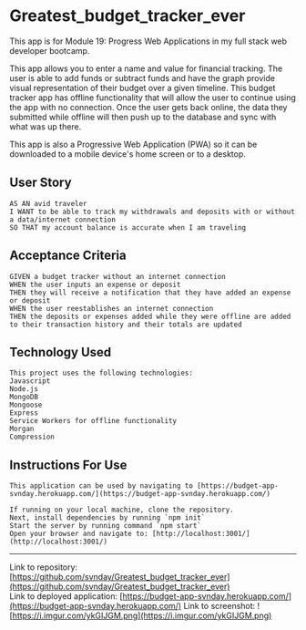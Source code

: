 # Greatest_budget_tracker_ever
This app is for Module 19: Progress Web Applications in my full stack web developer bootcamp.

This app allows you to enter a name and value for financial tracking. The user is able to add funds or subtract funds and have the graph provide visual representation of their budget over a given timeline. This budget tracker app has offline functionality that will allow the user to continue using the app with no connection. Once the user gets back online, the data they submitted while offline will then push up to the database and sync with what was up there.

This app is also a Progressive Web Application (PWA) so it can be downloaded to a mobile device's home screen or to a desktop.

## User Story

```
AS AN avid traveler  
I WANT to be able to track my withdrawals and deposits with or without a data/internet connection  
SO THAT my account balance is accurate when I am traveling  
```

## Acceptance Criteria

```
GIVEN a budget tracker without an internet connection  
WHEN the user inputs an expense or deposit  
THEN they will receive a notification that they have added an expense or deposit  
WHEN the user reestablishes an internet connection  
THEN the deposits or expenses added while they were offline are added to their transaction history and their totals are updated  
```

## Technology Used
```
This project uses the following technologies:  
Javascript  
Node.js  
MongoDB  
Mongoose  
Express  
Service Workers for offline functionality  
Morgan
Compression
```

## Instructions For Use
```
This application can be used by navigating to [https://budget-app-svnday.herokuapp.com/](https://budget-app-svnday.herokuapp.com/)

If running on your local machine, clone the repository.  
Next, install dependencies by running `npm init`  
Start the server by running command `npm start`  
Open your browser and navigate to: [http://localhost:3001/](http://localhost:3001/)  
```

____________________________________________________________________________________________________


Link to repository: [https://github.com/svnday/Greatest_budget_tracker_ever](https://github.com/svnday/Greatest_budget_tracker_ever)  
Link to deployed application: [https://budget-app-svnday.herokuapp.com/](https://budget-app-svnday.herokuapp.com/)
Link to screenshot: ![https://i.imgur.com/ykGIJGM.png](https://i.imgur.com/ykGIJGM.png)
